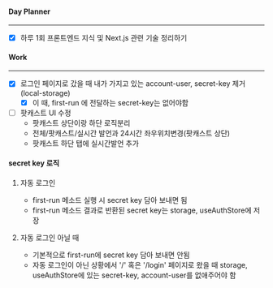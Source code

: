 
#### Day Planner
---
- [x] 하루 1회 프론트엔드 지식 및 Next.js 관련 기술 정리하기


#### Work
---
- [x] 로그인 페이지로 갔을 때 내가 가지고 있는 account-user, secret-key 제거 (local-storage)
	- [x] 이 때, first-run 에 전달하는 secret-key는 없어야함 

- [ ] 팟캐스트 UI 수정
	- 팟캐스트 상단이랑 하단 로직분리
	- 전체/팟캐스트/실시간 발언과 24시간 좌우위치변경(팟캐스트 상단)
	- 팟캐스트 하단 탭에 실시간발언 추가

#### secret key 로직
1. 자동 로그인
	- first-run 메소드 실행 시 secret key 담아 보내면 됨
	- first-run 메소드 결과로 반환된 secret key는 storage, useAuthStore에 저장

2. 자동 로그인 아닐 때
	- 기본적으로 first-run에 secret key 담아 보내면 안됨
	- 자동 로그인이 아닌 상황에서 '/' 혹은 '/login' 페이지로 왔을 때 storage, useAuthStore에 있는 secret-key,  account-user를 없애주어야 함

